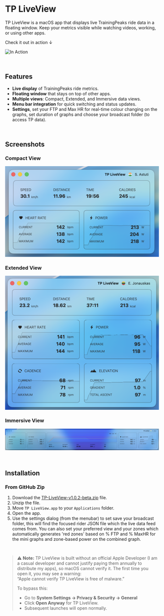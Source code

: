 # TP LiveView

TP LiveView is a macOS app that displays live TrainingPeaks ride data in a floating window. Keep your metrics visible while watching videos, working, or using other apps.

Check it out in action ↓

![In Action](https://github.com/ctrlaltwill/TPLiveView/blob/main/Screenshots/In%20Action.png?raw=true)

&nbsp;

## Features

- **Live display** of TrainingPeaks ride metrics.
- **Floating window** that stays on top of other apps.
- **Multiple views**: Compact, Extended, and Immersive data views.
- **Menu bar integration** for quick switching and status updates.
- **Settings**, set your FTP and Max HR for real-time colour changing on the graphs, set duration of graphs and choose your broadcast folder (to access TP data).
  
&nbsp;

## Screenshots

### Compact View
![Compact View](https://github.com/ctrlaltwill/TPLiveView/blob/main/Screenshots/Compact%20View.png?raw=true)

### Extended View
![Extended View](https://github.com/ctrlaltwill/TPLiveView/blob/main/Screenshots/Extended%20View.png?raw=true)

### Immersive View
![Immersive View](https://github.com/ctrlaltwill/TPLiveView/blob/main/Screenshots/Immersive%20View.png?raw=true)

&nbsp;

## Installation

### From GitHub Zip

1. Download the [TP-LiveView-v1.0.2-beta.zip](https://github.com/ctrlaltwill/TPLiveView/raw/main/TP-LiveView-v1.0.2-beta.zip) file.
2. Unzip the file.
3. Move `TP LiveView.app` to your `Applications` folder.
4. Open the app.
5. Use the settings dialog (from the menubar) to set save your broadcast folder, this will find the focused rider JSON file which the live data feed comes from. You can also set your preferred view and your zones which automatically generates 'red zones' based on % FTP and % MaxHR for the mini graphs and zone-based power on the combined graph.

&nbsp;

> ⚠️ **Note:** TP LiveView is built without an official Apple Developer (I am a casual developer and cannot justify paying them annually to distribute my apps), so macOS cannot verify it. The first time you open it, you may see a warning:  
> “Apple cannot verify TP LiveView is free of malware.”  
>
> To bypass this:  
> - Go to **System Settings → Privacy & Security → General**  
> - Click **Open Anyway** for TP LiveView.  
> - Subsequent launches will open normally.


